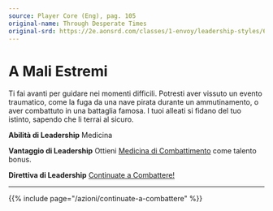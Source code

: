 ```yaml
---
source: Player Core (Eng), pag. 105
original-name: Through Desperate Times
original-srd: https://2e.aonsrd.com/classes/1-envoy/leadership-styles/6-through-desperate-times
---
```


# A Mali Estremi

Ti fai avanti per guidare nei momenti difficili. Potresti aver vissuto un evento
traumatico, come la fuga da una nave pirata durante un ammutinamento, o aver
combattuto in una battaglia famosa. I tuoi alleati si fidano del tuo istinto,
sapendo che li terrai al sicuro.

**Abilità di Leadership** Medicina

**Vantaggio di Leadership** Ottieni
[Medicina di Combattimento](/talenti/medicina-di-combattimento) come talento
bonus.

**Direttiva di Leadership**
[Continuate a Combattere!](/azioni/continuate-a-combattere)

---

{{% include page="/azioni/continuate-a-combattere" %}}
